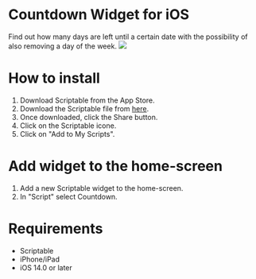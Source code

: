 # Countdown Widget for iOS
Find out how many days are left until a certain date with the possibility of also removing a day of the week.
![](https://github.com/ElCoti/Countdown-Widget/blob/96891b67cde6b7dcd6ea4344cd3d6d2ccba7a3aa/Mockup.png)

# How to install
1. Download Scriptable from the App Store.
2. Download the Scriptable file from [here](https://github.com/ElCoti/Countdown-Widget/blob/main/countdown.js).
3. Once downloaded, click the Share button.
4. Click on the Scriptable icone.
5. Click on "Add to My Scripts".

# Add widget to the home-screen
1. Add a new Scriptable widget to the home-screen.
2. In "Script" select Countdown.

# Requirements
- Scriptable
- iPhone/iPad
- iOS 14.0 or later
